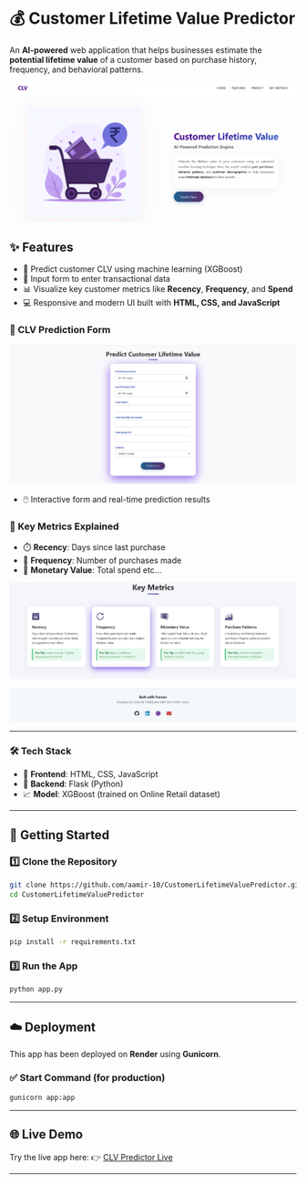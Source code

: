 # 💰 Customer Lifetime Value Predictor

An **AI-powered** web application that helps businesses estimate the **potential lifetime value** of a customer based on purchase history, frequency, and behavioral patterns.

![Homepage](Snapshots/hero.png)

## ✨ Features

- 🤖 Predict customer CLV using machine learning (XGBoost)  
- 🧾 Input form to enter transactional data  
- 📊 Visualize key customer metrics like **Recency**, **Frequency**, and **Spend**  
- 💻 Responsive and modern UI built with **HTML, CSS, and JavaScript**

### 🧠 CLV Prediction Form
![Dashboard](Snapshots/form.png)

- 🖱️ Interactive form and real-time prediction results

### 📌 Key Metrics Explained

- ⏱️ **Recency**: Days since last purchase  
- 🔁 **Frequency**: Number of purchases made  
- 💸 **Monetary Value**: Total spend etc...

![Metrics](Snapshots/footer.png)

---

### 🛠️ Tech Stack

- 🧩 **Frontend**: HTML, CSS, JavaScript  
- 🐍 **Backend**: Flask (Python)  
- 📈 **Model**: XGBoost (trained on Online Retail dataset)

---

## 🚀 Getting Started

### 1️⃣ Clone the Repository

```bash
git clone https://github.com/aamir-10/CustomerLifetimeValuePredictor.git
cd CustomerLifetimeValuePredictor
```

### 2️⃣ Setup Environment

```bash
pip install -r requirements.txt
```

### 3️⃣ Run the App

```bash
python app.py
```

---

## ☁️ Deployment

This app has been deployed on **Render** using **Gunicorn**.

### ✅ Start Command (for production)

```bash
gunicorn app:app
```

---

## 🌐 Live Demo

Try the live app here: 👉 [CLV Predictor Live](https://clv-predictor.onrender.com/)

---
